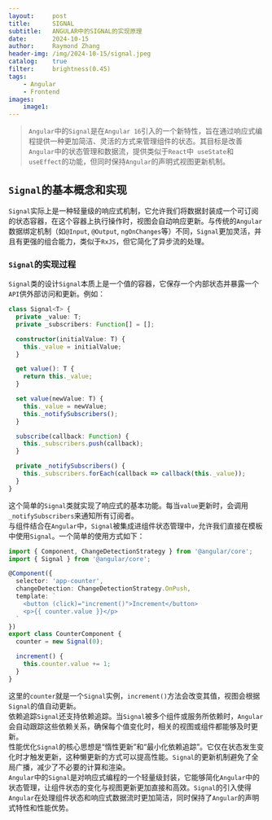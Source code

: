 ```yaml
---
layout:     post
title:      SIGNAL
subtitle:   ANGULAR中的SIGNAL的实现原理
date:       2024-10-15
author:     Raymond Zhang
header-img: /img/2024-10-15/signal.jpeg
catalog:    true
filter:     brightness(0.45)
tags:
    - Angular
    - Frontend
images:
    image1: 
---
```


> `Angular`中的`Signal`是在`Angular 16`引入的一个新特性，旨在通过响应式编程提供一种更加简洁、灵活的方式来管理组件的状态。其目标是改善`Angular`中的状态管理和数据流，提供类似于`React`中` useState`和`useEffect`的功能，但同时保持`Angular`的声明式视图更新机制。

## `Signal`的基本概念和实现
`Signal`实际上是一种轻量级的响应式机制，它允许我们将数据封装成一个可订阅的状态容器，在这个容器上执行操作时，视图会自动响应更新。与传统的`Angular`数据绑定机制（如`@Input`, `@Output`, `ngOnChanges`等）不同，`Signal`更加灵活，并且有更强的组合能力，类似于`RxJS`，但它简化了异步流的处理。

### `Signal`的实现过程
`Signal`类的设计`Signal`本质上是一个值的容器，它保存一个内部状态并暴露一个`API`供外部访问和更新。例如：
```typescript
class Signal<T> {
  private _value: T;
  private _subscribers: Function[] = [];

  constructor(initialValue: T) {
    this._value = initialValue;
  }

  get value(): T {
    return this._value;
  }

  set value(newValue: T) {
    this._value = newValue;
    this._notifySubscribers();
  }

  subscribe(callback: Function) {
    this._subscribers.push(callback);
  }

  private _notifySubscribers() {
    this._subscribers.forEach(callback => callback(this._value));
  }
}
```
这个简单的`Signal`类就实现了响应式的基本功能。每当`value`更新时，会调用`_notifySubscribers`来通知所有订阅者。
<br>
与组件结合在`Angular`中，`Signal`被集成进组件状态管理中，允许我们直接在模板中使用`Signal`。一个简单的使用方式如下：
```typescript
import { Component, ChangeDetectionStrategy } from '@angular/core';
import { Signal } from '@angular/core';

@Component({
  selector: 'app-counter',
  changeDetection: ChangeDetectionStrategy.OnPush,
  template: `
    <button (click)="increment()">Increment</button>
    <p>{{ counter.value }}</p>
  `
})
export class CounterComponent {
  counter = new Signal(0);

  increment() {
    this.counter.value += 1;
  }
}
```
这里的`counter`就是一个`Signal`实例，`increment()`方法会改变其值，视图会根据`Signal`的值自动更新。
<br>
依赖追踪`Signal`还支持依赖追踪。当`Signal`被多个组件或服务所依赖时，`Angular`会自动跟踪这些依赖关系，确保每个值变化时，相关的视图或组件都能够及时更新。
<br>
性能优化`Signal`的核心思想是“惰性更新”和“最小化依赖追踪”。它仅在状态发生变化时才触发更新，这种懒更新的方式可以提高性能。`Signal`的更新机制避免了全局广播，减少了不必要的计算和渲染。
<br>
`Angular`中的`Signal`是对响应式编程的一个轻量级封装，它能够简化`Angular`中的状态管理，让组件状态的变化与视图更新更加直接和高效。`Signal`的引入使得`Angular`在处理组件状态和响应式数据流时更加简洁，同时保持了`Angular`的声明式特性和性能优势。
